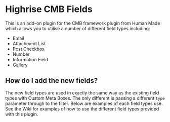 # Highrise CMB Fields

This is an add-on plugin for the CMB framework plugin from Human Made which allows you to utilise a number of different field types including:

* Email
* Attachment List
* Post Checkbox
* Number
* Information Field
* Gallery

## How do I add the new fields?

The new field types are used in exactly the same way as the existing field types with Custom Meta Boxes. The only different is passing a different `type` parameter through to the filter. Below are examples of each field types use. See the Wiki for examples of how to use the different field types provided with this plugin.
